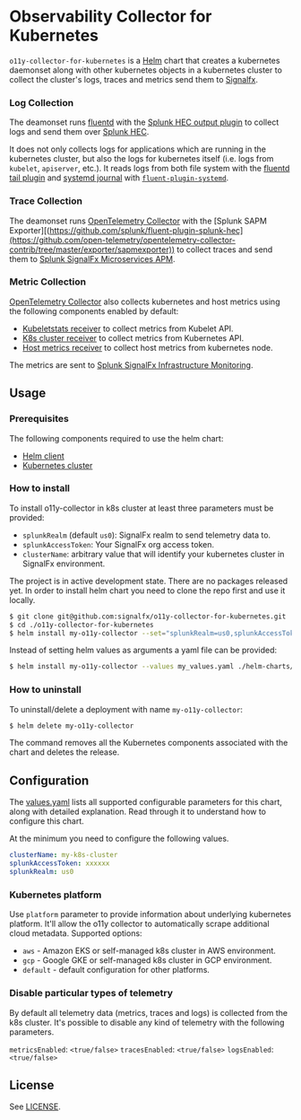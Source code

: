 # Observability Collector for Kubernetes

`o11y-collector-for-kubernetes` is a [Helm](https://github.com/kubernetes/helm) chart that
creates a kubernetes daemonset along with other kubernetes objects in a
kubernetes cluster to collect the cluster's logs, traces and metrics send them to
[Signalfx](https://www.signalfx.com/).

### Log Collection

The deamonset runs [fluentd](https://www.fluentd.org/) with the
[Splunk HEC output plugin](https://github.com/splunk/fluent-plugin-splunk-hec)
to collect logs and send them over
[Splunk HEC](http://docs.splunk.com/Documentation/Splunk/7.1.0/Data/AboutHEC).

It does not only collects logs for applications which are running in the
kubernetes cluster, but also the logs for kubernetes itself (i.e. logs from
`kubelet`, `apiserver`, etc.). It reads logs from both file system with the
[fluentd tail plugin](https://docs.fluentd.org/v1.0/articles/in_tail) and
[systemd journal](http://0pointer.de/blog/projects/journalctl.html) with
[`fluent-plugin-systemd`](https://github.com/reevoo/fluent-plugin-systemd).

### Trace Collection

The deamonset runs [OpenTelemetry Collector](https://github.com/open-telemetry/opentelemetry-collector/) with the
[Splunk SAPM Exporter][(https://github.com/splunk/fluent-plugin-splunk-hec](https://github.com/open-telemetry/opentelemetry-collector-contrib/tree/master/exporter/sapmexporter))
to collect traces and send them to
[Splunk SignalFx Microservices APM](https://www.splunk.com/en_us/software/microservices-apm.html).

### Metric Collection

[OpenTelemetry Collector](https://github.com/open-telemetry/opentelemetry-collector/) also collects kubernetes and host
metrics using the following components enabled by default:
- [Kubeletstats receiver](https://github.com/open-telemetry/opentelemetry-collector-contrib/tree/master/receiver/kubeletstatsreceiver)
to collect metrics from Kubelet API.
- [K8s cluster receiver](https://github.com/open-telemetry/opentelemetry-collector-contrib/tree/master/receiver/k8sclusterreceiver)
to collect metrics from Kubernetes API.
- [Host metrics receiver](https://github.com/open-telemetry/opentelemetry-collector/tree/master/receiver/hostmetricsreceiver)
to collect host metrics from kubernetes node.

The metrics are sent to
[Splunk SignalFx Infrastructure Monitoring](https://www.splunk.com/en_us/software/infrastructure-monitoring.html).

## Usage

### Prerequisites

The following components required to use the helm chart:

- [Helm client](https://helm.sh/docs/intro/install/)
- [Kubernetes cluster](https://kubernetes.io/)

### How to install

To install o11y-collector in k8s cluster at least three parameters must be provided:
- `splunkRealm` (default `us0`): SignalFx realm to send telemetry data to.
- `splunkAccessToken`: Your SignalFx org access token.
- `clusterName`: arbitrary value that will identify your kubernetes cluster in SignalFx environment.

The project is in active development state. There are no packages released yet.
In order to install helm chart you need to clone the repo first and use it locally.

```bash
$ git clone git@github.com:signalfx/o11y-collector-for-kubernetes.git
$ cd ./o11y-collector-for-kubernetes
$ helm install my-o11y-collector --set="splunkRealm=us0,splunkAccessToken=xxxxxx,clusterName=my-cluster" ./helm-charts/o11y-collector-for-kubernetes
```

Instead of setting helm values as arguments a yaml file can be provided:

```bash
$ helm install my-o11y-collector --values my_values.yaml ./helm-charts/o11y-collector-for-kubernetes
```

### How to uninstall

To uninstall/delete a deployment with name `my-o11y-collector`:

```bash
$ helm delete my-o11y-collector
```

The command removes all the Kubernetes components associated with the chart and
deletes the release.

## Configuration

The [values.yaml](https://github.com/signalfx/o11y-collector-for-kubernetes/helm-charts/o11y-collector-for-kubernetes/values.yaml)
lists all supported configurable parameters for this chart, along with detailed explanation.
Read through it to understand how to configure this chart.

At the minimum you need to configure the following values.

```yaml
clusterName: my-k8s-cluster
splunkAccessToken: xxxxxx
splunkRealm: us0
```

### Kubernetes platform

Use `platform` parameter to provide information about underlying kubernetes platform.
It'll allow the o11y collector to automatically scrape additional cloud metadata. Supported options:
- `aws` - Amazon EKS or self-managed k8s cluster in AWS environment.
- `gcp` - Google GKE or self-managed k8s cluster in GCP environment.
- `default` - default configuration for other platforms.

### Disable particular types of telemetry

By default all telemetry data (metrics, traces and logs) is collected from the k8s cluster.
It's possible to disable any kind of telemetry with the following parameters.

`metricsEnabled`: `<true/false>`
`tracesEnabled`: `<true/false>`
`logsEnabled`: `<true/false>`

## License ##

See [LICENSE](LICENSE).

